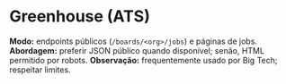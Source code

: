# Greenhouse (ATS)
**Modo:** endpoints públicos (`/boards/<org>/jobs`) e páginas de jobs.
**Abordagem:** preferir JSON público quando disponível; senão, HTML permitido por robots.
**Observação:** frequentemente usado por Big Tech; respeitar limites.
